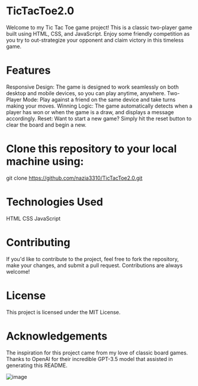 # TicTacToe2.0
Welcome to my Tic Tac Toe game project! This is a classic two-player game built using HTML, CSS, and JavaScript. 
Enjoy some friendly competition as you try to out-strategize your opponent and claim victory in this timeless game.

# Features
Responsive Design: The game is designed to work seamlessly on both desktop and mobile devices, so you can play anytime, anywhere.
Two-Player Mode: Play against a friend on the same device and take turns making your moves.
Winning Logic: The game automatically detects when a player has won or when the game is a draw, and displays a message accordingly.
Reset: Want to start a new game? Simply hit the reset button to clear the board and begin a new.

# Clone this repository to your local machine using:
git clone https://github.com/nazia3310/TicTacToe2.0.git

# Technologies Used
HTML
CSS
JavaScript

# Contributing
If you'd like to contribute to the project, feel free to fork the repository, make your changes, and submit a pull request. 
Contributions are always welcome!

# License
This project is licensed under the MIT License.

# Acknowledgements
The inspiration for this project came from my love of classic board games.
Thanks to OpenAI for their incredible GPT-3.5 model that assisted in generating this README.

![image](https://github.com/nazia3310/TicTacToe2.0/assets/114797471/1a4eace1-7904-428c-b6b4-845d98248b78)
